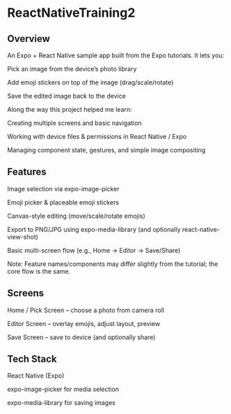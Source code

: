 # ReactNativeTraining2

## Overview

An Expo + React Native sample app built from the Expo tutorials. It lets you:

Pick an image from the device’s photo library

Add emoji stickers on top of the image (drag/scale/rotate)

Save the edited image back to the device

Along the way this project helped me learn:

Creating multiple screens and basic navigation

Working with device files & permissions in React Native / Expo

Managing component state, gestures, and simple image compositing

## Features

Image selection via expo-image-picker

Emoji picker & placeable emoji stickers

Canvas-style editing (move/scale/rotate emojis)

Export to PNG/JPG using expo-media-library (and optionally react-native-view-shot)

Basic multi-screen flow (e.g., Home → Editor → Save/Share)

Note: Feature names/components may differ slightly from the tutorial; the core flow is the same.

## Screens

Home / Pick Screen – choose a photo from camera roll

Editor Screen – overlay emojis, adjust layout, preview

Save Screen – save to device (and optionally share)

## Tech Stack

React Native (Expo)

expo-image-picker for media selection

expo-media-library for saving images
